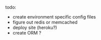 todo: 
  - create environment specific config files
  - figure out redis or memcached
  - deploy site (heroku?)
  - create ORM ?
